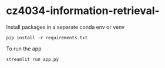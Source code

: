 # cz4034-information-retrieval-

Install packages in a separate conda env or venv
```
pip install -r requirements.txt
```

To run the app

```
streamlit run app.py
```